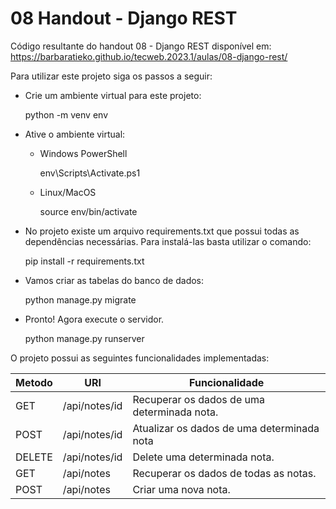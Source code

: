 # 08 Handout - Django REST

Código resultante do handout 08 - Django REST disponível em: https://barbaratieko.github.io/tecweb.2023.1/aulas/08-django-rest/

Para utilizar este projeto siga os passos a seguir:

- Crie um ambiente virtual para este projeto:

    python -m venv env

- Ative o ambiente virtual:

    - Windows PowerShell

        env\Scripts\Activate.ps1

    - Linux/MacOS

        source env/bin/activate

- No projeto existe um arquivo requirements.txt que possui todas as dependências necessárias. Para instalá-las basta utilizar o comando:

    pip install -r requirements.txt

- Vamos criar as tabelas do banco de dados:

    python manage.py migrate

- Pronto! Agora execute o servidor.

    python manage.py runserver

O projeto possui as seguintes funcionalidades implementadas:

| Metodo | URI           | Funcionalidade                              |
|--------|---------------|---------------------------------------------|
| GET    | /api/notes/id | Recuperar os dados de uma determinada nota. |
| POST   | /api/notes/id | Atualizar os dados de uma determinada nota  |
| DELETE | /api/notes/id | Delete uma determinada nota.                |
| GET    | /api/notes    | Recuperar os dados de todas as notas.       |
| POST   | /api/notes    | Criar uma nova nota.                        |
